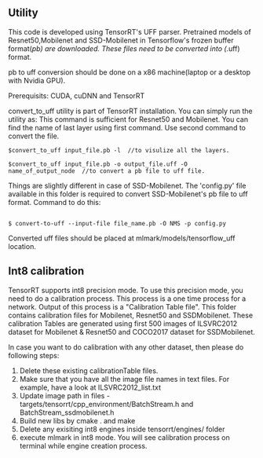 ## Utility

This code is developed using TensorRT's UFF parser. Pretrained models of Resnet50,Mobilenet and SSD-Mobilenet in Tensorflow's frozen buffer format(*pb) are downloaded. These files need to be converted into (*.uff) format.


pb to uff conversion should be done on a x86 machine(laptop or a desktop with Nvidia GPU).

Prerequisits:
CUDA, cuDNN and TensorRT

convert_to_uff utility is part of TensorRT installation.
You can simply run the utility as:
This command is sufficient for Resnet50 and Mobilenet. You can find the name of last layer using first command. Use second command to convert the file.

~~~
$convert_to_uff input_file.pb -l  //to visulize all the layers.

$convert_to_uff input_file.pb -o output_file.uff -O name_of_output_node  //to convert a pb file to uff file.

~~~

Things are slightly different in case of SSD-Mobilenet. The 'config.py' file available in this folder is required to convert SSD-Mobilenet's pb file to uff format. 
Command to do this:

~~~

$ convert-to-uff --input-file file_name.pb -O NMS -p config.py

~~~

Converted uff files should be placed at mlmark/models/tensorflow_uff location. 

## Int8 calibration

TensorRT supports int8 precision mode. To use this precision mode, you need to do a calibration process. This process is a one time process for a network.
Output of this process is a "Calibration Table file". This folder contains calibration files for Mobilenet, Resnet50 and SSDMobilenet. These calibration Tables are generated using first 500 images of ILSVRC2012 dataset for Mobilenet & Resnet50 and COCO2017 dataset for SSDMobilenet. 

In case you want to do calibration with any other dataset, then please do following steps:
1. Delete these existing calibrationTable files.
2. Make sure that you have all the image file names in text files. For example, have a look at ILSVRC2012_list.txt
3. Update image path in files - targets/tensorrt/cpp_environment/BatchStream.h and BatchStream_ssdmobilenet.h
4. Build new libs by cmake . and make
5. Delete any exisiting int8 engines inside tensorrt/engines/ folder
6. execute mlmark in int8 mode. You will see calibration process on terminal while engine creation process. 
